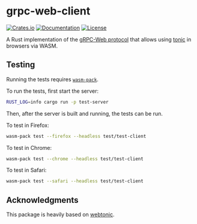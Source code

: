 # grpc-web-client

[![Crates.io](https://img.shields.io/crates/v/grpc-web-client)](https://crates.io/crates/grpc-web-client)
[![Documentation](https://docs.rs/grpc-web-client/badge.svg)](https://docs.rs/grpc-web-client)
[![License](https://img.shields.io/crates/l/grpc-web-client)](LICENSE)

A Rust implementation of the [gRPC-Web protocol](https://github.com/grpc/grpc/blob/master/doc/PROTOCOL-WEB.md) that allows using [tonic](https://github.com/hyperium/tonic) in browsers via WASM.

## Testing

Running the tests requires [`wasm-pack`](https://rustwasm.github.io/wasm-pack/installer/).

To run the tests, first start the server:

```bash
RUST_LOG=info cargo run -p test-server
```

Then, after the server is built and running, the tests can be run.

To test in Firefox:

```bash
wasm-pack test --firefox --headless test/test-client
```

To test in Chrome:

```bash
wasm-pack test --chrome --headless test/test-client
```

To test in Safari:

```bash
wasm-pack test --safari --headless test/test-client
```

## Acknowledgments

This package is heavily based on [webtonic](https://github.com/Sawchord/webtonic).